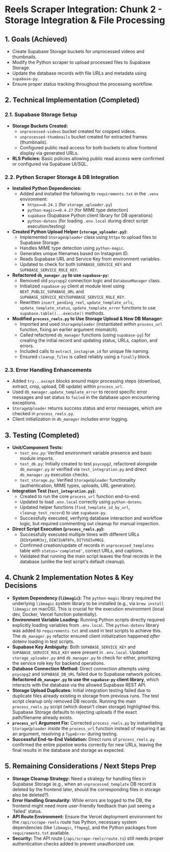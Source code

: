# Reels Scraper Integration: Chunk 2 - Storage Integration & File Processing

## 1. Goals (Achieved)

*   Create Supabase Storage buckets for unprocessed videos and thumbnails.
*   Modify the Python scraper to upload processed files to Supabase Storage.
*   Update the database records with file URLs and metadata using `supabase-py`.
*   Ensure proper status tracking throughout the processing workflow.

## 2. Technical Implementation (Completed)

### 2.1. Supabase Storage Setup

*   **Storage Buckets Created:**
    *   `unprocessed-videos` bucket created for cropped videos.
    *   `unprocessed-thumbnails` bucket created for extracted frames (thumbnails).
    *   Configured public read access for both buckets to allow frontend display via generated URLs.
*   **RLS Policies:** Basic policies allowing public read access were confirmed or configured via Supabase UI/SQL.

### 2.2. Python Scraper Storage & DB Integration

*   **Installed Python Dependencies:**
    *   Added and installed the following to `requirements.txt` in the `.venv` environment:
        *   `httpx==0.24.1` (for `storage_uploader.py`)
        *   `python-magic==0.4.27` (for MIME type detection)
        *   `supabase` (Supabase Python client library for DB operations)
        *   `python-dotenv` (for loading `.env.local` during direct script execution/testing)
*   **Created Python Upload Helper (`storage_uploader.py`):**
    *   Implemented `StorageUploader` class using `httpx` to upload files to Supabase Storage.
    *   Handles MIME type detection using `python-magic`.
    *   Generates unique filenames based on Instagram ID.
    *   Reads Supabase URL and Service Key from environment variables.
    *   Updated to check for both `SUPABASE_SERVICE_KEY` and `SUPABASE_SERVICE_ROLE_KEY`.
*   **Refactored `db_manager.py` to use `supabase-py`:**
    *   Removed old `psycopg2` connection logic and `DatabaseManager` class.
    *   Initialized `supabase-py` client at module level using `NEXT_PUBLIC_SUPABASE_URL` and `SUPABASE_SERVICE_KEY`/`SUPABASE_SERVICE_ROLE_KEY`.
    *   Rewritten `insert_pending_reel`, `update_template_urls`, `update_template_status`, `update_template_error` functions to use `supabase.table()...execute()` methods.
*   **Modified `process_reels.py` to Use Storage Upload & New DB Manager:**
    *   Imported and used `StorageUploader` (instantiated *within* `process_url` function, fixing an earlier argument mismatch).
    *   Called refactored `db_manager` functions (using `supabase-py`) for creating the initial record and updating status, URLs, caption, and errors.
    *   Included calls to `extract_instagram_id` for unique file naming.
    *   Ensured `cleanup_files` is called reliably using a `finally` block.

### 2.3. Error Handling Enhancements

*   Added `try...except` blocks around major processing steps (download, extract, crop, upload, DB update) within `process_url`.
*   Used `db_manager.update_template_error` to record specific error messages and set status to `failed` in the database upon encountering exceptions.
*   `StorageUploader` returns success status and error messages, which are checked in `process_reels.py`.
*   Client initialization in `db_manager` includes error logging.

## 3. Testing (Completed)

*   **Unit/Component Tests:**
    *   `test_env.py`: Verified environment variable presence and basic module imports.
    *   `test_db.py`: Initially created to test `psycopg2`, refactored alongside `db_manager.py` or verified via `test_integration.py` and direct `db_manager.py` execution checks.
    *   `test_storage.py`: Verified `StorageUploader` functionality (authentication, MIME types, uploads, URL generation).
*   **Integration Test (`test_integration.py`):**
    *   Created to run the core `process_url` function end-to-end.
    *   Updated to load `.env.local` correctly using `python-dotenv`.
    *   Updated helper functions (`find_template_id_by_url`, `cleanup_test_record`) to use `supabase-py`.
    *   Successfully executed, verifying database interaction and workflow logic, but required commenting out cleanup for manual inspection.
*   **Direct Script Execution (`process_reels.py`):**
    *   Successfully executed multiple times with different URLs (`DIbYpKHR3xj`, `DIW7ZoNT0fn`, `DITV5E5xM8G`).
    *   Confirmed creation/update of records in `unprocessed_templates` table with `status='completed'`, correct URLs, and captions.
    *   Validated that running the main script leaves the final records in the database (unlike the test script's default cleanup).

## 4. Chunk 2 Implementation Notes & Key Decisions

*   **System Dependency (`libmagic`):** The `python-magic` library required the underlying `libmagic` system library to be installed (e.g., via `brew install libmagic` on macOS). This is crucial for the execution environment (local dev, Docker, Vercel function potentially). 
*   **Environment Variable Loading:** Running Python scripts directly required explicitly loading variables from `.env.local`. The `python-dotenv` library was added to `requirements.txt` and used in test scripts to achieve this. The `db_manager.py` refactor ensured client initialization happened *after* dotenv loading in test scripts.
*   **Supabase Key Ambiguity:** Both `SUPABASE_SERVICE_KEY` and `SUPABASE_SERVICE_ROLE_KEY` were present in `.env.local`. Updated `storage_uploader.py` and `db_manager.py` to check for either, prioritizing the service role key for backend operations.
*   **Database Connection Method:** Direct connection attempts using `psycopg2` and `SUPABASE_DB_URL` failed due to Supabase network policies. **Refactored `db_manager.py` to use the `supabase-py` client library**, which interacts with the database via the allowed Supabase REST API.
*   **Storage Upload Duplicates:** Initial integration testing failed due to duplicate files already existing in storage from previous runs. The test script cleanup only removed DB records. Running the main `process_reels.py` script (which doesn't clean storage) highlighted this. Supabase Storage defaults to rejecting uploads if the exact path/filename already exists.
*   **`process_url` Argument Fix:** Corrected `process_reels.py` by instantiating `StorageUploader` *inside* the `process_url` function instead of requiring it as an argument, resolving a `TypeError` during testing.
*   **Successful End-to-End Validation:** Direct runs of `process_reels.py` confirmed the entire pipeline works correctly for new URLs, leaving the final results in the database and storage as expected.

## 5. Remaining Considerations / Next Steps Prep

*   **Storage Cleanup Strategy:** Need a strategy for handling files in Supabase Storage (e.g., when an `unprocessed_template` DB record is deleted by the frontend later, should the corresponding files in storage also be deleted?).
*   **Error Handling Granularity:** While errors are logged to the DB, the frontend might need more user-friendly feedback than just seeing a 'failed' status.
*   **API Route Environment:** Ensure the Vercel deployment environment for the `/api/scrape-reels` route has Python, necessary system dependencies (like `libmagic`, `ffmpeg`), and the Python packages from `requirements.txt` available.
*   **Security:** The API route (`/api/scrape-reels/route.ts`) still needs proper authentication checks added to prevent unauthorized use. 
